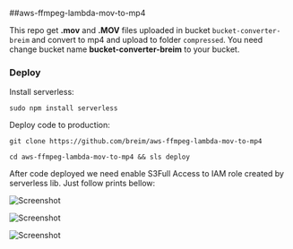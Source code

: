 ##aws-ffmpeg-lambda-mov-to-mp4

This repo get **.mov** and **.MOV** files uploaded in bucket `bucket-converter-breim` and convert to mp4 and upload to folder `compressed`. You need change bucket name **bucket-converter-breim** to your bucket.

### Deploy
Install serverless:

``sudo npm install serverless``
 
 Deploy code to production:
 
``git clone https://github.com/breim/aws-ffmpeg-lambda-mov-to-mp4``

 ``cd aws-ffmpeg-lambda-mov-to-mp4 && sls deploy``
 
 After code deployed we need enable S3Full Access to IAM role created by serverless lib. Just follow prints bellow:
 
![Screenshot](https://i.imgur.com/DkzK40N.png)
 
![Screenshot](https://i.imgur.com/l8RSIwV.png)
 
![Screenshot](https://i.imgur.com/nnF46OZ.png) 